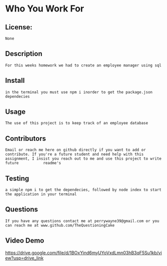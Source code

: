 # Who You Work For

  ## License: 
    None

  ## Description
    For this weeks homework we had to create an employee manager using sql

  ## Install
    in the terminal you must use npm i inorder to get the package.json dependecies

  ## Usage
    The use of this project is to keep track of an employee database

  ## Contributors
    Email or reach me here on github directly if you want to add or contribute. If you're a future student and need help with this assignment, I insist you reach out to me and use this project to write future           readme's

  ## Testing
    a simple npm i to get the dependecies, followed by node index to start the application in your terminal

  ## Questions
    If you have any questions contact me at perrywayne39@gmail.com or you can reach me at www.github.com/TheQuestioningCake
  
  ## Video Demo
  https://drive.google.com/file/d/1BOxYind6myUYoVxdLmn03hB3qF5Su1kb/view?usp=drive_link
